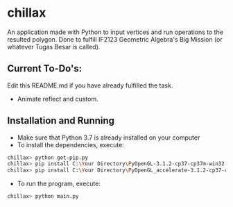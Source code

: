 # chillax

An application made with Python to input vertices and run operations to the resulted polygon.
Done to fulfill IF2123 Geometric Algebra's Big Mission (or whatever Tugas Besar is called).

## Current To-Do's:

Edit this README.md if you have already fulfilled the task.
* Animate reflect and custom.

## Installation and Running
* Make sure that Python 3.7 is already installed on your computer
* To install the dependencies, execute:
``` bash
chillax> python get-pip.py 
chillax> pip install C:\Your Directory\PyOpenGL-3.1.2-cp37-cp37m-win32.whl 
chillax> pip install C:\Your Directory\PyOpenGL_accelerate-3.1.2-cp37-cp37m-win32.whl
```
* To run the program, execute:
``` bash
chillax> python main.py
```
